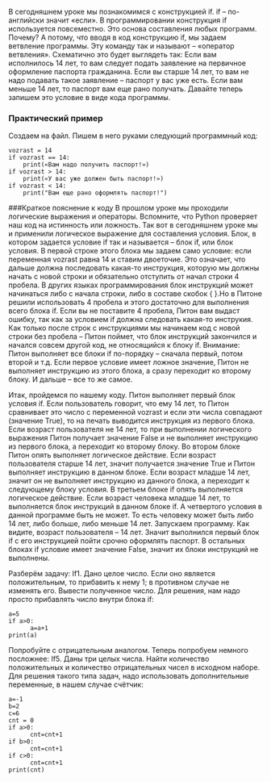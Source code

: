 В сегодняшнем уроке мы познакомимся с конструкцией if.
if – по-английски значит «если». В программировании конструкция if используется повсеместно. Это основа составления любых программ. Почему?
А потому, что вводя в код конструкцию if, мы задаем ветвление программы. Эту команду так и называют – «оператор ветвления».
Схематично это будет выглядеть так:
Если вам исполнилось 14 лет, то вам следует подать заявление на первичное оформление паспорта гражданина.
Если вы старше 14 лет, то вам не надо подавать такое заявление – паспорт у вас уже есть.
Если вам меньше 14 лет, то паспорт вам еще рано получать.
Давайте теперь запишем это условие в виде кода программы.

### Практический пример
Создаем на файл. Пишем в него руками следующий программный код:
```
vozrast = 14
if vozrast == 14:
	print(«Вам надо получить паспорт!»)
if vozrast > 14:
	print(«У вас уже должен быть паспорт!»)
if vozrast < 14:
	print("Вам еще рано оформлять паспорт!")
```
###Краткое пояснение к коду
В прошлом уроке мы проходили логические выражения и операторы. Вспомните, что Python проверяет наш код на истинность или ложность. Так вот в сегодняшнем уроке мы и применили логическое выражение для составления условия.
Блок, в котором задается условие if так и называется – блок if, или блок условия.
В первой строке этого блока мы задаем само условие: если переменная vozrast равна 14 и ставим двоеточие. Это означает, что дальше должна последовать какая-то инструкция, которую мы должны начать с новой строки и обязательно отступить от начал строки 4 пробела.
В других языках программирования блок инструкций может начинаться либо с начала строки, либо в составе скобок { }.Но в Питоне решили использовать 4 пробела и этого достаточно для выполнения всего блока if. Если вы не поставите 4 пробела, Питон вам выдаст ошибку, так как за условием if должна следовать какая-то инструкия.
Как только после строк с инструкциями мы начинаем код с новой строки без пробела – Питон поймет, что блок инструкций закончился и начался совсем другой код, не относящийся к блоку if.
Внимание: Питон выполняет все блоки if по-порядку – сначала первый, потом второй и т.д. Если первое условие имеет ложное значение, Питон не выполняет инструкцию из этого блока, а сразу переходит ко второму блоку. И дальше – все то же самое.

Итак, пройдемся по нашему коду. Питон выполняет первый блок условия if. Если пользователь говорит, что ему 14 лет, то Питон сравнивает это число с переменной vozrast и если эти числа совпадают (значение True), то на печать выводится инструкция из первого блока. Если возраст пользователя не 14 лет, то при выполнении логического выражения Питон получает значение False и не выполняет инструкцию из первого блока, а переходит ко второму блоку.
Во втором блоке Питон опять выполняет логическое действие. Если возраст пользователя старше 14 лет, значит получается значение True и Питон выполняет инструкцию в данном блоке. Если возраст младше 14 лет, значит он не выполняет инструкцию из данного блока, а переходит к следующему блоку условия.
В третьем блоке if опять выполняется логическое действие. Если возраст человека младше 14 лет, то выполняется блок инструкций в данном блоке if. А четвертого условия в данной программе быть не может. То есть человеку может быть либо 14 лет, либо больше, либо меньше 14 лет.
Запускаем программу.
Как видите, возраст пользователя – 14 лет. Значит выполнился первый блок if с его инструкцией пойти срочно оформлять паспорт. В остальных блоках if условие имеет значение False, значит их блоки инструкций не выполнены.

Разберём задачу:
If1. Дано целое число. Если оно является положительным, то прибавить к нему 1; в противном случае не изменять его. Вывести полученное число.
Для решения, нам надо просто прибавлять число внутри блока if:
```
a=5
if a>0:
      a=a+1
print(a)
```
Попробуйте с отрицательным аналогом. Теперь попробуем немного посложнее:
If5. Даны три целых числа. Найти количество положительных и количество
отрицательных чисел в исходном наборе.
Для решения такого типа задач, надо использовать дополнительные переменные, в нашем случае счётчик:
```
a=-1
b=2
c=6
cnt = 0
if a>0:
      cnt=cnt+1
if b>0:
      cnt=cnt+1
if c>0:
      cnt=cnt+1
print(cnt)
```